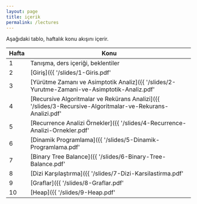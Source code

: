 ```yaml
---
layout: page
title: içerik
permalink: /lectures
---
```


Aşağıdaki tablo, haftalık konu akışını içerir. 

| Hafta | Konu |
|---|---|
| 1 | Tanışma, ders içeriği, beklentiler |
| 2 | [Giriş]({{ '/slides/1-Giris.pdf' | relative_url }}){:download} |
| 3 | [Yürütme Zamanı ve Asimptotik Analiz]({{ '/slides/2-Yurutme-Zamani-ve-Asimptotik-Analiz.pdf' | relative_url }}){:download} |
| 4 | [Recursive Algoritmalar ve Rekürans Analizi]({{ '/slides/3-Recursive-Algoritmalar-ve-Rekurans-Analizi.pdf' | relative_url }}){:download} |
| 5 | [Recurrence Analizi Örnekler]({{ '/slides/4-Recurrence-Analizi-Ornekler.pdf' | relative_url }}){:download} |
| 6 | [Dinamik Programlama]({{ '/slides/5-Dinamik-Programlama.pdf' | relative_url }}){:download} |
| 7 | [Binary Tree Balance]({{ '/slides/6-Binary-Tree-Balance.pdf' | relative_url }}){:download} |
| 8 | [Dizi Karşılaştırma]({{ '/slides/7-Dizi-Karsilastirma.pdf' | relative_url }}){:download} |
| 9 | [Graflar]({{ '/slides/8-Graflar.pdf' | relative_url }}){:download} |
| 10 | [Heap]({{ '/slides/9-Heap.pdf' | relative_url }}){:download} |
